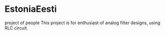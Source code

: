 # EstoniaEesti
project of people
This project is for enthusiast of analog filter designs, using RLC circuit. 
